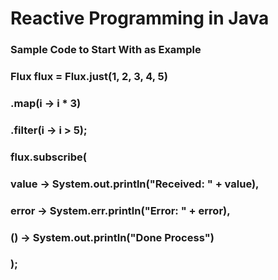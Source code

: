 # Reactive Programming in Java

### Sample Code to Start With as Example

### Flux<Integer> flux = Flux.just(1, 2, 3, 4, 5)
###    .map(i -> i * 3)
###    .filter(i -> i > 5);

### flux.subscribe(
###    value -> System.out.println("Received: " + value),
###    error -> System.err.println("Error: " + error),
###    () -> System.out.println("Done Process")
### );
